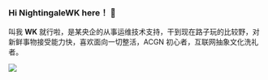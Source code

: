 ### Hi NightingaleWK here！ 👋

叫我 **WK** 就行啦，是某央企的从事运维技术支持，干到现在路子玩的比较野，对新鲜事物接受能力快，喜欢面向一切整活，ACGN 初心者，互联网抽象文化洗礼者。

![](https://github-readme-stats.vercel.app/api?username=NightingaleWK)
